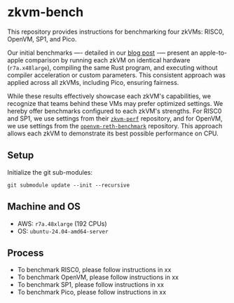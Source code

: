 # zkvm-bench

This repository provides instructions for benchmarking four zkVMs: RISC0, OpenVM, SP1, and Pico.

Our initial benchmarks —- detailed in our [blog post](https://blog.brevis.network/2025/02/11/introducing-pico-a-modular-and-performant-zkvm/) -— present an apple-to-apple comparison by running each zkVM on identical hardware (`r7a.x48large`), compiling the same Rust program, and executing without compiler acceleration or custom parameters. This consistent approach was applied across all zkVMs, including Pico, ensuring fairness.

While these results effectively showcase each zkVM's capabilities, we recognize that teams behind these VMs may prefer optimized settings. We hereby offer benchmarks configured to each zkVM's strengths. For RISC0 and SP1, we use settings from their [`zkvm-perf`](https://github.com/succinctlabs/zkvm-perf) repository, and for OpenVM, we use settings from the [`openvm-reth-benchmark`](https://github.com/axiom-crypto/openvm-reth-benchmark) repository. This approach allows each zkVM to demonstrate its best possible performance on CPU.

## Setup

Initialize the git sub-modules:
```shell
git submodule update --init --recursive
```

## Machine and OS

- AWS: `r7a.48xlarge` (192 CPUs)
- OS: `ubuntu-24.04-amd64-server`

## Process

- To benchmark RISC0, please follow instructions in xx
- To benchmark OpenVM, please follow instructions in xx
- To benchmark SP1, please follow instructions in xx
- To benchmark Pico, please follow instructions in xx
